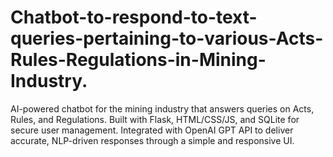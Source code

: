 # Chatbot-to-respond-to-text-queries-pertaining-to-various-Acts-Rules-Regulations-in-Mining-Industry.
AI-powered chatbot for the mining industry that answers queries on Acts, Rules, and Regulations. Built with Flask, HTML/CSS/JS, and SQLite for secure user management. Integrated with OpenAI GPT API to deliver accurate, NLP-driven responses through a simple and responsive UI.
